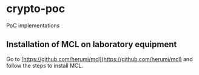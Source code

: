 # crypto-poc
PoC implementations

## Installation of MCL on laboratory equipment
Go to [https://github.com/herumi/mcl](https://github.com/herumi/mcl) and follow the steps to install MCL.
